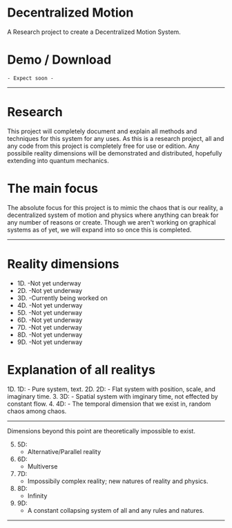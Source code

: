 # Decentralized Motion
 A Research project to create a Decentralized Motion System.

# Demo / Download
`- Expect soon -`

***

# Research
This project will completely document and explain all methods and techniques for this system for any uses. As this is a research project, all and any code from this project is completely free for use or edition. Any possibile reality dimensions will be demonstrated and distributed, hopefully extending into quantum mechanics.

# The main focus
The absolute focus for this project is to mimic the chaos that is our reality, a decentralized system of motion and physics where anything can break for any number of reasons or create. Though we aren't working on graphical systems as of yet, we will expand into so once this is completed.

***

# Reality dimensions
- 1D. -Not yet underway
- 2D. -Not yet underway
- 3D. -Currently being worked on
- 4D. -Not yet underway
- 5D. -Not yet underway
- 6D. -Not yet underway
- 7D. -Not yet underway
- 8D. -Not yet underway
- 9D. -Not yet underway

# Explanation of all realitys
1D. 1D: 
    - Pure system, text.
2D. 2D: 
    - Flat system with position, scale, and imaginary time.
3. 3D: 
    - Spatial system with imginary time, not effected by constant flow.
4. 4D: 
    - The temporal dimension that we exist in, random chaos among chaos.

***
Dimensions beyond this point are theoretically impossible to exist.

5. 5D: 
    - Alternative/Parallel reality
6. 6D: 
    - Multiverse
7. 7D: 
    - Impossibily complex reality; new natures of reality and physics.
8. 8D: 
    - Infinity
9. 9D: 
    - A constant collapsing system of all and any rules and natures.

***